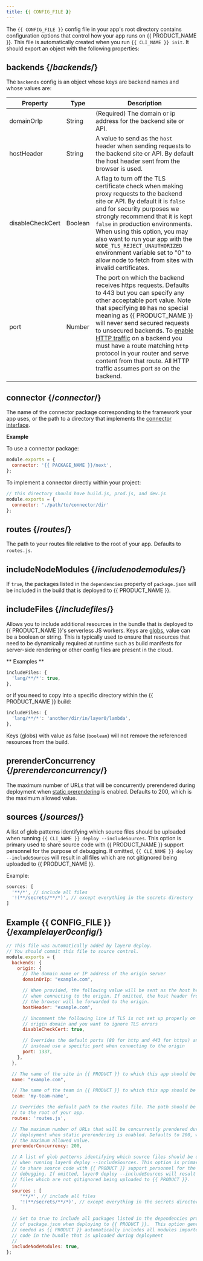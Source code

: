 ```yaml
---
title: {{ CONFIG_FILE }}
---
```


The `{{ CONFIG_FILE }}` config file in your app's root directory contains configuration options that control how your app runs on {{ PRODUCT_NAME }}. This file is automatically created when you run `{{ CLI_NAME }} init`. It should export an object with the following properties:

## backends {/*backends*/}

The `backends` config is an object whose keys are backend names and whose values are:

| Property         | Type    | Description                                                                                                                                                                                                                                                                                                                                                                                                                                                                |
| ---------------- | ------- | -------------------------------------------------------------------------------------------------------------------------------------------------------------------------------------------------------------------------------------------------------------------------------------------------------------------------------------------------------------------------------------------------------------------------------------------------------------------------- |
| domainOrIp       | String  | (Required) The domain or ip address for the backend site or API.                                                                                                                                                                                                                                                                                                                                                                                                           |
| hostHeader       | String  | A value to send as the `host` header when sending requests to the backend site or API. By default the host header sent from the browser is used.                                                                                                                                                                                                                                                                                                                           |
| disableCheckCert | Boolean | A flag to turn off the TLS certificate check when making proxy requests to the backend site or API. By default it is `false` and for security purposes we strongly recommend that it is kept `false` in production environments. When using this option, you may also want to run your app with the `NODE_TLS_REJECT_UNAUTHORIZED` environment variable set to "0" to allow node to fetch from sites with invalid certificates.                                            |
| port             | Number  | The port on which the backend receives https requests. Defaults to 443 but you can specify any other acceptable port value. Note that specifying `80` has no special meaning as {{ PRODUCT_NAME }} will never send secured requests to unsecured backends. To [enable HTTP traffic](security#section_ssl) on a backend you must have a route matching `http` protocol in your router and serve content from that route. All HTTP traffic assumes port `80` on the backend. |

## connector {/*connector*/}

The name of the connector package corresponding to the framework your app uses, or the path to a directory that implements the [connector interface](/guides/connectors).

**Example**

To use a connector package:

```js
module.exports = {
  connector: '{{ PACKAGE_NAME }}/next',
};
```

To implement a connector directly within your project:

```js
// this directory should have build.js, prod.js, and dev.js
module.exports = {
  connector: './path/to/connector/dir'
};
```

## routes {/*routes*/}

The path to your routes file relative to the root of your app. Defaults to `routes.js`.

## includeNodeModules {/*includenodemodules*/}

If `true`, the packages listed in the `dependencies` property of `package.json` will be included in the build that is deployed to {{ PRODUCT_NAME }}.

## includeFiles {/*includefiles*/}

Allows you to include additional resources in the bundle that is deployed to {{ PRODUCT_NAME }}'s serverless JS workers. Keys are [globs](https://www.npmjs.com/package/glob), value can be a boolean or string. This is typically used to ensure that resources that need to be dynamically required at runtime such as build manifests for server-side rendering or other config files are present in the cloud.

** Examples **

```js
includeFiles: {
  'lang/**/*': true,
},
```

or if you need to copy into a specific directory within the {{ PRODUCT_NAME }} build:

```js
includeFiles: {
  'lang/**/*': 'another/dir/in/layer0/lambda',
},
```

<Callout type="info">

  Keys (globs) with value as false (`boolean`) will not remove the referenced resources from the build.

</Callout>

## prerenderConcurrency {/*prerenderconcurrency*/}

The maximum number of URLs that will be concurrently prerendered during deployment when [static prerendering](/guides/static_prerendering) is enabled. Defaults to 200, which is the maximum allowed value.

## sources {/*sources*/}

A list of glob patterns identifying which source files should be uploaded when running `{{ CLI_NAME }} deploy --includeSources`. This option is primary used to share source code with {{ PRODUCT_NAME }} support personnel for the purpose of debugging. If omitted, `{{ CLI_NAME }} deploy --includeSources` will result in all files which are not gitignored being uploaded to {{ PRODUCT_NAME }}.

Example:

```js
sources: [
  '**/*', // include all files
  '!(**/secrets/**/*)', // except everything in the secrets directory
]
```

## Example {{ CONFIG_FILE }} {/*examplelayer0config*/}

```js
// This file was automatically added by layer0 deploy.
// You should commit this file to source control.
module.exports = {
  backends: {
    origin: {
      // The domain name or IP address of the origin server
      domainOrIp: "example.com",

      // When provided, the following value will be sent as the host header 
      // when connecting to the origin. If omitted, the host header from 
      // the browser will be forwarded to the origin.
      hostHeader: "example.com",

      // Uncomment the following line if TLS is not set up properly on the 
      // origin domain and you want to ignore TLS errors
      disableCheckCert: true,

      // Overrides the default ports (80 for http and 443 for https) and 
      // instead use a specific port when connecting to the origin
      port: 1337,
    },
  },

  // The name of the site in {{ PRODUCT }} to which this app should be deployed.
  name: "example.com",

  // The name of the team in {{ PRODUCT }} to which this app should be deployed.
  team: 'my-team-name',

  // Overrides the default path to the routes file. The path should be relative 
  // to the root of your app.
  routes: 'routes.js',

  // The maximum number of URLs that will be concurrently prendered during 
  // deployment when static prerendering is enabled. Defaults to 200, which is 
  // the maximum allowed value.
  prerenderConcurrency: 200,

  // A list of glob patterns identifying which source files should be uploaded 
  // when running layer0 deploy --includeSources. This option is primarily used 
  // to share source code with {{ PRODUCT }} support personnel for the purpose of 
  // debugging. If omitted, layer0 deploy --includeSources will result in all 
  // files which are not gitignored being uploaded to {{ PRODUCT }}.
  //
  sources : [
     '**/*', // include all files
     '!(**/secrets/**/*)', // except everything in the secrets directory
  ],

  // Set to true to include all packages listed in the dependencies property 
  // of package.json when deploying to {{ PRODUCT }}.  This option generally isn't 
  // needed as {{ PRODUCT }} automatically includes all modules imported by your 
  // code in the bundle that is uploaded during deployment
  //
  includeNodeModules: true,
};
```
